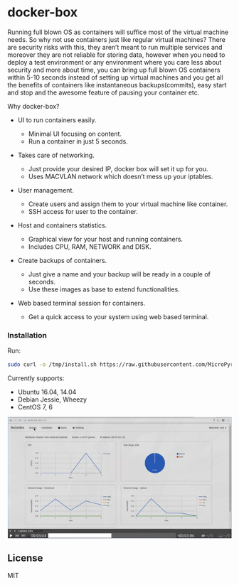 # docker-box

Running full blown OS as containers will suffice most of the virtual machine needs. So why not use containers just like regular virtual machines? There are security risks with this, they aren’t meant to run multiple services and moreover they are not reliable for storing data, however when you need to deploy a test environment or any environment where you care less about security and more about time, you can bring up full blown OS containers within 5-10 seconds instead of setting up virtual machines and you get all the benefits of containers like instantaneous backups(commits), easy start and stop and the awesome feature of pausing your container etc.

Why docker-box?
  - UI to run containers easily.
    - Minimal UI focusing on content.
    - Run a container in just 5 seconds.

  - Takes care of networking.
    - Just provide your desired IP, docker box will set it up for you.
    - Uses MACVLAN network which doesn’t mess up your iptables.<Paste>

  - User management.
    - Create users and assign them to your virtual machine like container.
	- SSH access for user to the container.

  - Host and containers statistics.
    - Graphical view for your host and running containers.
	- Includes CPU, RAM, NETWORK and DISK.

  - Create backups of containers.
    - Just give a name and your backup will be ready in a couple of seconds.
	- Use these images as base to extend functionalities.

  - Web based terminal session for containers.
    - Get a quick access to your system using web based terminal.

### Installation
Run:
```sh
sudo curl -o /tmp/install.sh https://raw.githubusercontent.com/MicroPyramid/docker-box/master/install.sh && sudo chmod +x /tmp/install.sh && sudo bash /tmp/install.sh
```

Currently supports:
   - Ubuntu 16.04, 14.04
   - Debian Jessie, Wheezy
   - CentOS 7, 6

[![Everything Is AWESOME](static/images/dbox1.png)](https://www.youtube.com/watch?v=7tKSz5OkrA0 "DockerBox")

License
----

MIT
